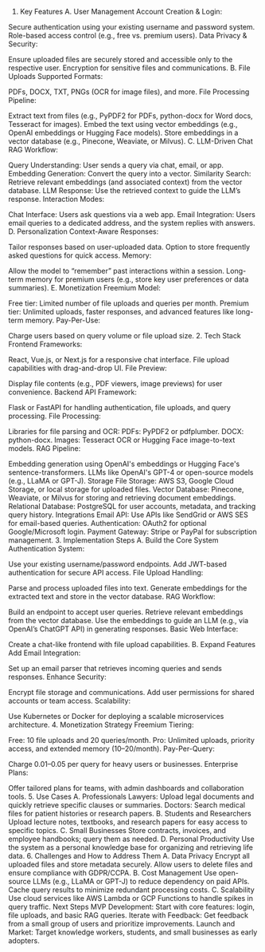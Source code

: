 1. Key Features
A. User Management
Account Creation & Login:

Secure authentication using your existing username and password system.
Role-based access control (e.g., free vs. premium users).
Data Privacy & Security:

Ensure uploaded files are securely stored and accessible only to the respective user.
Encryption for sensitive files and communications.
B. File Uploads
Supported Formats:

PDFs, DOCX, TXT, PNGs (OCR for image files), and more.
File Processing Pipeline:

Extract text from files (e.g., PyPDF2 for PDFs, python-docx for Word docs, Tesseract for images).
Embed the text using vector embeddings (e.g., OpenAI embeddings or Hugging Face models).
Store embeddings in a vector database (e.g., Pinecone, Weaviate, or Milvus).
C. LLM-Driven Chat
RAG Workflow:

Query Understanding: User sends a query via chat, email, or app.
Embedding Generation: Convert the query into a vector.
Similarity Search: Retrieve relevant embeddings (and associated context) from the vector database.
LLM Response: Use the retrieved context to guide the LLM’s response.
Interaction Modes:

Chat Interface: Users ask questions via a web app.
Email Integration: Users email queries to a dedicated address, and the system replies with answers.
D. Personalization
Context-Aware Responses:

Tailor responses based on user-uploaded data.
Option to store frequently asked questions for quick access.
Memory:

Allow the model to “remember” past interactions within a session.
Long-term memory for premium users (e.g., store key user preferences or data summaries).
E. Monetization
Freemium Model:

Free tier: Limited number of file uploads and queries per month.
Premium tier: Unlimited uploads, faster responses, and advanced features like long-term memory.
Pay-Per-Use:

Charge users based on query volume or file upload size.
2. Tech Stack
Frontend
Frameworks:

React, Vue.js, or Next.js for a responsive chat interface.
File upload capabilities with drag-and-drop UI.
File Preview:

Display file contents (e.g., PDF viewers, image previews) for user convenience.
Backend
API Framework:

Flask or FastAPI for handling authentication, file uploads, and query processing.
File Processing:

Libraries for file parsing and OCR:
PDFs: PyPDF2 or pdfplumber.
DOCX: python-docx.
Images: Tesseract OCR or Hugging Face image-to-text models.
RAG Pipeline:

Embedding generation using OpenAI's embeddings or Hugging Face's sentence-transformers.
LLMs like OpenAI's GPT-4 or open-source models (e.g., LLaMA or GPT-J).
Storage
File Storage:
AWS S3, Google Cloud Storage, or local storage for uploaded files.
Vector Database:
Pinecone, Weaviate, or Milvus for storing and retrieving document embeddings.
Relational Database:
PostgreSQL for user accounts, metadata, and tracking query history.
Integrations
Email API:
Use APIs like SendGrid or AWS SES for email-based queries.
Authentication:
OAuth2 for optional Google/Microsoft login.
Payment Gateway:
Stripe or PayPal for subscription management.
3. Implementation Steps
A. Build the Core System
Authentication System:

Use your existing username/password endpoints.
Add JWT-based authentication for secure API access.
File Upload Handling:

Parse and process uploaded files into text.
Generate embeddings for the extracted text and store in the vector database.
RAG Workflow:

Build an endpoint to accept user queries.
Retrieve relevant embeddings from the vector database.
Use the embeddings to guide an LLM (e.g., via OpenAI’s ChatGPT API) in generating responses.
Basic Web Interface:

Create a chat-like frontend with file upload capabilities.
B. Expand Features
Add Email Integration:

Set up an email parser that retrieves incoming queries and sends responses.
Enhance Security:

Encrypt file storage and communications.
Add user permissions for shared accounts or team access.
Scalability:

Use Kubernetes or Docker for deploying a scalable microservices architecture.
4. Monetization Strategy
Freemium Tiering:

Free: 10 file uploads and 20 queries/month.
Pro: Unlimited uploads, priority access, and extended memory ($10–$20/month).
Pay-Per-Query:

Charge $0.01–$0.05 per query for heavy users or businesses.
Enterprise Plans:

Offer tailored plans for teams, with admin dashboards and collaboration tools.
5. Use Cases
A. Professionals
Lawyers: Upload legal documents and quickly retrieve specific clauses or summaries.
Doctors: Search medical files for patient histories or research papers.
B. Students and Researchers
Upload lecture notes, textbooks, and research papers for easy access to specific topics.
C. Small Businesses
Store contracts, invoices, and employee handbooks; query them as needed.
D. Personal Productivity
Use the system as a personal knowledge base for organizing and retrieving life data.
6. Challenges and How to Address Them
A. Data Privacy
Encrypt all uploaded files and store metadata securely.
Allow users to delete files and ensure compliance with GDPR/CCPA.
B. Cost Management
Use open-source LLMs (e.g., LLaMA or GPT-J) to reduce dependency on paid APIs.
Cache query results to minimize redundant processing costs.
C. Scalability
Use cloud services like AWS Lambda or GCP Functions to handle spikes in query traffic.
Next Steps
MVP Development:
Start with core features: login, file uploads, and basic RAG queries.
Iterate with Feedback:
Get feedback from a small group of users and prioritize improvements.
Launch and Market:
Target knowledge workers, students, and small businesses as early adopters.
